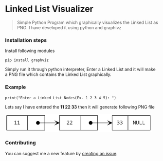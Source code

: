 # Linked List Visualizer
> Simple Python Program which graphically visualizes the Linked List as PNG. I have developed it using python and graphivz

### Installation steps
Install following modules
```
pip install graphviz
```
Simply run it through python interpreter, Enter a Linked List and it will make a PNG file which contains the Linked List graphically.

### Example
```
print("Enter a Linked List Nodes(Ex. 1 2 3 4 5): ")
```

Lets say I have entered the <b>11 22 33</b> then it will generate following PNG file


![Output Image](https://github.com/sanskark/linked-list-visualizer/blob/master/Outputs/linked_list.gv.png?raw=true)

### Contributing
You can suggest me a new feature by [creating an issue](https://github.com/sanskark/linked-list-visualizer/issues).